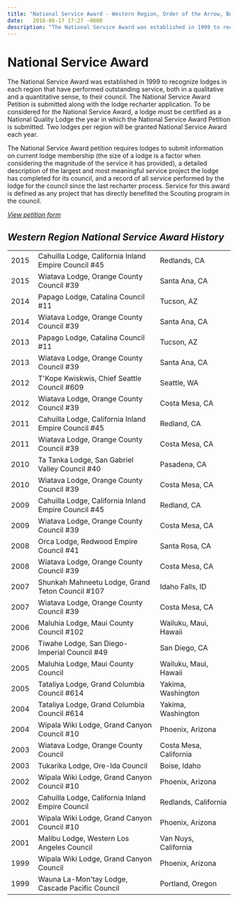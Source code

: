 ```yaml
---
title: "National Service Award - Western Region, Order of the Arrow, Boy Scouts of America"
date:   2016-06-17 17:27 -0600
description: "The National Service Award was established in 1999 to recognize lodges in each region that have performed outstanding service, both in a qualitative and a quantitative sense, to their council."
---
```


#  National Service Award

The National Service Award was established in 1999 to recognize lodges in each region that have performed outstanding service, both in a qualitative and a quantitative sense, to their council. The National Service Award Petition is submitted along with the lodge recharter application. To be considered for the National Service Award, a lodge must be certified as a National Quality Lodge the year in which the National Service Award Petition is submitted. Two lodges per region will be granted National Service Award each year.

The National Service Award petition requires lodges to submit information on current lodge membership (the size of a lodge is a factor when considering the magnitude of the service it has provided), a detailed description of the largest and most meaningful service project the lodge has completed for its council, and a record of all service performed by the lodge for the council since the last recharter process. Service for this award is defined as any project that has directly benefited the Scouting program in the council.

<a href="http://www.oa-bsa.org/pages/content/printable-forms" target="_blank" class="btn btn-default btn-block"><i class="fa fa-external-link"> View petition form</a>

## Western Region National Service Award History

<table class="table table-striped">
  <tbody>
    <tr>
      <td>2015</td>
      <td>Cahuilla Lodge, California Inland Empire Council #45</td>
      <td>Redlands, CA</td>
    </tr>
    <tr>
      <td>2015</td>
      <td>Wiatava Lodge, Orange County Council #39</td>
      <td>Santa Ana, CA</td>
    </tr>
    <tr>
      <td>2014</td>
      <td>Papago Lodge, Catalina Council #11</td>
      <td>Tucson, AZ</td>
    </tr>
    <tr>
      <td>2014</td>
      <td>Wiatava Lodge, Orange County Council #39</td>
      <td>Santa Ana, CA</td>
    </tr>
    <tr>
      <td>2013</td>
      <td>Papago Lodge, Catalina Council #11</td>
      <td>Tucson, AZ</td>
    </tr>
    <tr>
      <td>2013</td>
      <td>Wiatava Lodge, Orange County Council #39</td>
      <td>Santa Ana, CA</td>
    </tr>
    <tr>
      <td>2012</td>
      <td>T'Kope Kwiskwis, Chief Seattle Council #609</td>
      <td>Seattle, WA</td>
    </tr>
    <tr>
      <td>2012</td>
      <td>Wiatava Lodge, Orange County Council #39</td>
      <td>Costa Mesa, CA</td>
    </tr>
    <tr>
      <td>2011</td>
      <td>Cahuilla Lodge, California Inland Empire Council #45</td>
      <td>Redland, CA</td>
    </tr>
    <tr>
      <td>2011</td>
      <td>Wiatava Lodge, Orange County Council #39</td>
      <td>Costa Mesa, CA</td>
    </tr>
    <tr>
      <td>2010</td>
      <td>Ta Tanka Lodge, San Gabriel Valley Council #40</td>
      <td>Pasadena, CA</td>
    </tr>
    <tr>
      <td>2010</td>
      <td>Wiatava Lodge, Orange County Council #39</td>
      <td>Costa Mesa, CA</td>
    </tr>
    <tr>
      <td>2009</td>
      <td>Cahuilla Lodge, California Inland Empire Council #45</td>
      <td>Redland, CA</td>
    </tr>
    <tr>
      <td>2009</td>
      <td>Wiatava Lodge, Orange County Council #39</td>
      <td>Costa Mesa, CA</td>
    </tr>
    <tr>
      <td>2008</td>
      <td>Orca Lodge, Redwood Empire Council #41</td>
      <td>Santa Rosa, CA</td>
    </tr>
    <tr>
      <td>2008</td>
      <td>Wiatava Lodge, Orange County Council #39</td>
      <td>Costa Mesa, CA</td>
    </tr>
    <tr>
      <td>2007</td>
      <td>Shunkah Mahneetu Lodge, Grand Teton Council #107</td>
      <td>Idaho Falls, ID</td>
    </tr>
    <tr>
      <td>2007</td>
      <td>Wiatava Lodge, Orange County Council #39</td>
      <td>Costa Mesa, CA</td>
    </tr>
    <tr>
      <td>2006</td>
      <td>Maluhia Lodge, Maui County Council #102</td>
      <td>Wailuku, Maui, Hawaii</td>
    </tr>
    <tr>
      <td>2006</td>
      <td>Tiwahe Lodge, San Diego-Imperial Council #49</td>
      <td>San Diego, CA</td>
    </tr>
    <tr>
      <td>2005</td>
      <td>Maluhia Lodge, Maui County Council</td>
      <td>Wailuku, Maui, Hawaii</td>
    </tr>
    <tr>
      <td>2005</td>
      <td>Tataliya Lodge, Grand Columbia Council #614</td>
      <td>Yakima, Washington</td>
    </tr>
    <tr>
      <td>2004</td>
      <td>Tataliya Lodge, Grand Columbia Council #614</td>
      <td>Yakima, Washington</td>
    </tr>
    <tr>
      <td>2004</td>
      <td>Wipala Wiki Lodge, Grand Canyon Council #10</td>
      <td>Phoenix, Arizona</td>
    </tr>
    <tr>
      <td>2003</td>
      <td>Wiatava Lodge, Orange County Council</td>
      <td>Costa Mesa, California</td>
    </tr>
    <tr>
      <td>2003</td>
      <td>Tukarika Lodge, Ore-Ida Council</td>
      <td>Boise, Idaho</td>
    </tr>
    <tr>
      <td>2002</td>
      <td>Wipala Wiki Lodge, Grand Canyon Council #10</td>
      <td>Phoenix, Arizona</td>
    </tr>
    <tr>
      <td>2002</td>
      <td>Cahuilla Lodge, California Inland Empire Council</td>
      <td>Redlands, California</td>
    </tr>
    <tr>
      <td>2001</td>
      <td>Wipala Wiki Lodge, Grand Canyon Council #10</td>
      <td>Phoenix, Arizona</td>
    </tr>
    <tr>
      <td>2001</td>
      <td>Malibu Lodge, Western Los Angeles Council</td>
      <td>Van Nuys, California</td>
    </tr>
    <tr>
      <td width="47">1999</td>
      <td width="337">Wipala Wiki Lodge, Grand Canyon Council</td>
      <td width="178">Phoenix, Arizona</td>
    </tr>
    <tr>
      <td>1999</td>
      <td>Wauna La-Mon'tay Lodge, Cascade Pacific Council</td>
      <td>Portland, Oregon</td>
    </tr>
  </tbody>
</table>